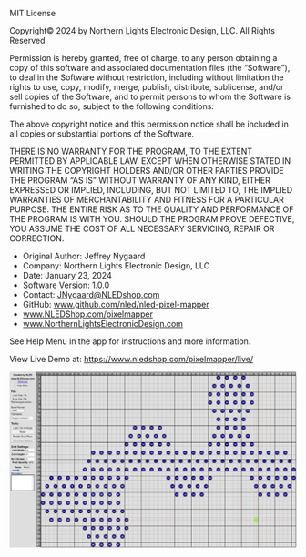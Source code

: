 MIT License


Copyright© 2024 by Northern Lights Electronic Design, LLC. All Rights Reserved


Permission is hereby granted, free of charge, to any person obtaining a copy of this software and associated documentation files 
(the “Software”), to deal in the Software without restriction, including without limitation the rights to use, copy, modify, 
merge, publish, distribute, sublicense, and/or sell copies of the Software, and to permit persons to whom the Software is
furnished to do so, subject to the following conditions:


The above copyright notice and this permission notice shall be included in all copies or substantial portions of the Software.


THERE IS NO WARRANTY FOR THE PROGRAM, TO THE EXTENT PERMITTED BY APPLICABLE LAW. 
EXCEPT WHEN OTHERWISE STATED IN WRITING THE COPYRIGHT HOLDERS AND/OR OTHER PARTIES 
PROVIDE THE PROGRAM “AS IS” WITHOUT WARRANTY OF ANY KIND, EITHER EXPRESSED OR IMPLIED,
INCLUDING, BUT NOT LIMITED TO, THE IMPLIED WARRANTIES OF MERCHANTABILITY AND FITNESS 
FOR A PARTICULAR PURPOSE. THE ENTIRE RISK AS TO THE QUALITY AND PERFORMANCE OF THE 
PROGRAM IS WITH YOU. SHOULD THE PROGRAM PROVE DEFECTIVE, YOU ASSUME THE COST OF ALL 
NECESSARY SERVICING, REPAIR OR CORRECTION.


- Original Author: Jeffrey Nygaard
- Company: Northern Lights Electronic Design, LLC
- Date: January 23, 2024
- Software Version: 1.0.0
- Contact: JNygaard@NLEDshop.com
- GitHub: www.github.com/nled/nled-pixel-mapper
- www.NLEDShop.com/pixelmapper
- www.NorthernLightsElectronicDesign.com 


See Help Menu in the app for instructions and more information.


View Live Demo at: https://www.nledshop.com/pixelmapper/live/


![alt text](nled-pixel-mapper-ss-1.jpg)
